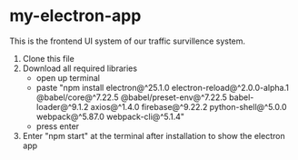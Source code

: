 # my-electron-app
This is the frontend UI system of our traffic survillence system.

1. Clone this file
2. Download all required libraries
   - open up terminal
   - paste "npm install electron@^25.1.0 electron-reload@^2.0.0-alpha.1 @babel/core@^7.22.5 @babel/preset-env@^7.22.5 babel-loader@^9.1.2 axios@^1.4.0 firebase@^9.22.2 python-shell@^5.0.0 webpack@^5.87.0 webpack-cli@^5.1.4"
   - press enter
3. Enter "npm start" at the terminal after installation to show the electron app
   
